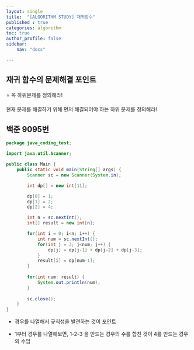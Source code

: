 ```yaml
---
layout: single
title:  "[ALGORITHM STUDY] 재귀함수"
published : true
categories: algorithm
toc: true
author_profile: false
sidebar:
    nav: "docs"

---
```


## 재귀 함수의 문제해결 포인트

:star: 꼭 하위문제를 정의해라!

현재 문제를 해결하기 위해 먼저 해결되어야 하는 하위 문제를 정의해라!

## 백준 9095번

```java
package java_coding_test;

import java.util.Scanner;

public class Main {
    public static void main(String[] args) {
        Scanner sc = new Scanner(System.in);

        int dp[] = new int[11];

        dp[0] = 1;
        dp[1] = 2;
        dp[2] = 4;

        int n = sc.nextInt();
        int[] result = new int[n];

        for(int i = 0; i<n; i++) {
            int num = sc.nextInt();
            for(int j = 3; j<num; j++) {
                dp[j] = dp[j-1] + dp[j-2] + dp[j-3];
            }
            result[i] = dp[num-1];
        }
        
        for(int num: result) {
            System.out.println(num);
        }
        
        sc.close();
    }
}

```

- 경우를 나열해서 규칙성을 발견하는 것이 포인트

- 1부터 경우를 나열해보면, 1-2-3 을 만드는 경우의 수를 합친 것이 4를 만드는 경우의 수임